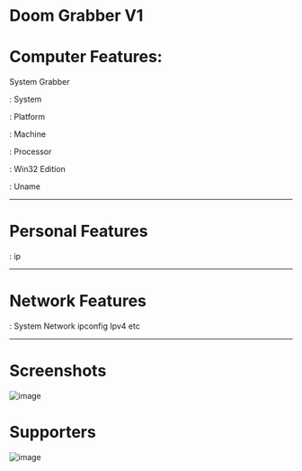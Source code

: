 # Doom Grabber V1

# Computer Features:

 System Grabber
 
 : System
 
 : Platform
 
 : Machine
 
 : Processor
 
 : Win32 Edition 
 
 : Uname

-----
# Personal Features

: ip

-----
#  Network Features

: System Network ipconfig Ipv4 etc

-----
# Screenshots

![image](https://github.com/PurPurPump/Doomy-Grabber/assets/170786953/1b3c815a-e7ba-4623-a930-ac90960ce65d)

# Supporters

![image](https://github.com/PurPurPump/Doomy-Grabber/assets/170786953/abd206c5-d816-4bdd-aa27-c84ba789ef28)

